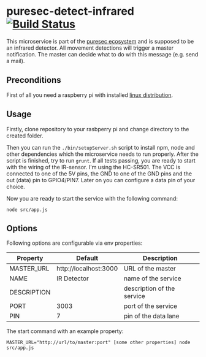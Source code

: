 # puresec-detect-infrared [![Build Status](https://travis-ci.org/fhopeman/puresec-detect-infrared.svg?branch=master)](https://travis-ci.org/fhopeman/puresec-detect-infrared)

This microservice is part of the [puresec ecosystem](https://github.com/fhopeman/puresec-master) and is supposed to be an infrared detector. All movement detections will
trigger a master notification. The master can decide what to do with this message (e.g.
send a mail).

## Preconditions
First of all you need a raspberry pi with installed [linux distribution](https://www.raspberrypi.org/downloads/).

## Usage
Firstly, clone repository to your rasbperry pi and change directory to the created folder.

Then you can run the `./bin/setupServer.sh` script to install npm, node and other dependencies which the microservice needs to run properly. After the script is finished, try to run `grunt`. If all tests passing, you are ready to start with the wiring of the IR-sensor. I'm using the HC-SR501. The VCC is connected to one of the
5V pins, the GND to one of the GND pins and the out (data) pin to GPIO4/PIN7. Later on you can
configure a data pin of your choice.

Now you are ready to start the service with the following command:

   `node src/app.js`

## Options

Following options are configurable via env properties:

|Property    | Default                 | Description |
|-------------|-------------------------|-------------|
|MASTER_URL  | http://localhost:3000   |URL of the master|
|NAME        | IR Detector             |name of the service|
|DESCRIPTION |                         |description of the service|
|PORT        | 3003                    |port of the service|
|PIN         | 7                       |pin of the data lane|

The start command with an example property:
   
   `MASTER_URL="http://url/to/master:port" [some other properties] node src/app.js`
